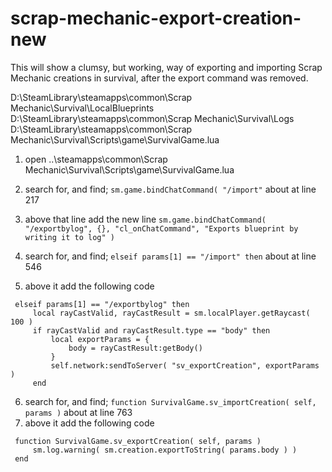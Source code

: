 # scrap-mechanic-export-creation-new

This will show a clumsy, but working, way of exporting and importing Scrap Mechanic creations in survival, after the export command was removed.

D:\SteamLibrary\steamapps\common\Scrap Mechanic\Survival\LocalBlueprints
D:\SteamLibrary\steamapps\common\Scrap Mechanic\Survival\Logs
D:\SteamLibrary\steamapps\common\Scrap Mechanic\Survival\Scripts\game\SurvivalGame.lua

1.  open ..\steamapps\common\Scrap Mechanic\Survival\Scripts\game\SurvivalGame.lua
2.  search for, and find; `sm.game.bindChatCommand( "/import"` about at line 217
3.  above that line add the new line `sm.game.bindChatCommand( "/exportbylog", {}, "cl_onChatCommand", "Exports blueprint by writing it to log" )`

4.  search for, and find; `elseif params[1] == "/import" then` about at line 546
5.  above it add the following code
   ```
	elseif params[1] == "/exportbylog" then
		local rayCastValid, rayCastResult = sm.localPlayer.getRaycast( 100 )
		if rayCastValid and rayCastResult.type == "body" then
			local exportParams = {
				body = rayCastResult:getBody()
			}
			self.network:sendToServer( "sv_exportCreation", exportParams )
		end
```

6.  search for, and find; `function SurvivalGame.sv_importCreation( self, params )` about at line 763
7.  above it add the following code
   ```
	function SurvivalGame.sv_exportCreation( self, params )
		sm.log.warning( sm.creation.exportToString( params.body ) )
	end
```
